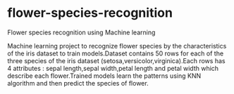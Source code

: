 # flower-species-recognition
Flower species recognition using Machine learning

Machine learning project to recognize flower species by the characteristics of the iris dataset to train models.Dataset contains 50 rows for each of the three species of the iris dataset (setosa,versicolor,virginica).Each rows has 4 attributes : sepal length,sepal width,petal length and petal width which describe each flower.Trained models learn the patterns using KNN algorithm and then predict the species of flower.
